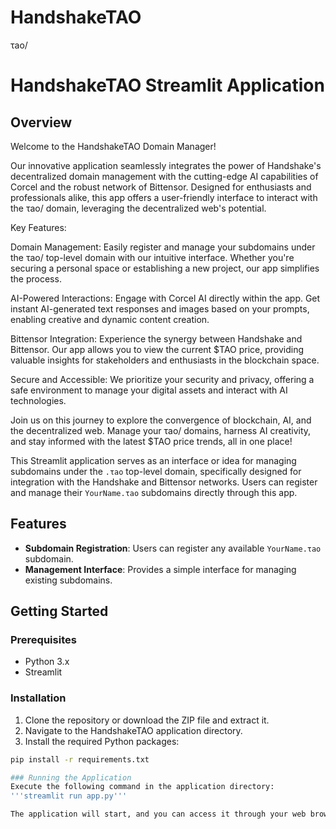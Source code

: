 # HandshakeTAO
τao/

# HandshakeTAO Streamlit Application

## Overview

Welcome to the HandshakeTAO Domain Manager!

Our innovative application seamlessly integrates the power of Handshake's decentralized domain management with the cutting-edge AI capabilities of Corcel and the robust network of Bittensor. Designed for enthusiasts and professionals alike, this app offers a user-friendly interface to interact with the τao/ domain, leveraging the decentralized web's potential.

Key Features:

Domain Management: Easily register and manage your subdomains under the τao/ top-level domain with our intuitive interface. Whether you're securing a personal space or establishing a new project, our app simplifies the process.

AI-Powered Interactions: Engage with Corcel AI directly within the app. Get instant AI-generated text responses and images based on your prompts, enabling creative and dynamic content creation.

Bittensor Integration: Experience the synergy between Handshake and Bittensor. Our app allows you to view the current $TAO price, providing valuable insights for stakeholders and enthusiasts in the blockchain space.

Secure and Accessible: We prioritize your security and privacy, offering a safe environment to manage your digital assets and interact with AI technologies.

Join us on this journey to explore the convergence of blockchain, AI, and the decentralized web. Manage your τao/ domains, harness AI creativity, and stay informed with the latest $TAO price trends, all in one place!

This Streamlit application serves as an interface or idea for managing subdomains under the `.τao` top-level domain, specifically designed for integration with the Handshake and Bittensor networks. Users can register and manage their `YourName.τao` subdomains directly through this app.

## Features

- **Subdomain Registration**: Users can register any available `YourName.τao` subdomain.
- **Management Interface**: Provides a simple interface for managing existing subdomains.

## Getting Started

### Prerequisites

- Python 3.x
- Streamlit

### Installation

1. Clone the repository or download the ZIP file and extract it.
2. Navigate to the HandshakeTAO application directory.
3. Install the required Python packages:

```bash
pip install -r requirements.txt

### Running the Application
Execute the following command in the application directory:
'''streamlit run app.py'''

The application will start, and you can access it through your web browser at the address provided by Streamlit (typically http://localhost:8501).
